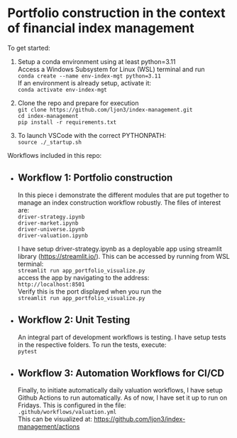 # Portfolio construction in the context of financial index management #

To get started:
1. Setup a conda environment using at least python=3.11  
   Access a Windows Subsystem for Linux (WSL) terminal and run  
   `conda create --name env-index-mgt python=3.11`  
   If an environment is already setup, activate it:  
   `conda activate env-index-mgt`  

2. Clone the repo and prepare for execution  
   `git clone https://github.com/ljon3/index-management.git`    
   `cd index-management`  
   `pip install -r requirements.txt`

3. To launch VSCode with the correct PYTHONPATH:  
   `source ./_startup.sh`

Workflows included in this repo:  

* ## Workflow 1: Portfolio construction ##  
  In this piece i demonstrate the different modules that are put together to manage an index construction workflow robustly. The files of interest are:  
  `driver-strategy.ipynb`  
  `driver-market.ipynb`  
  `driver-universe.ipynb`  
  `driver-valuation.ipynb`  

  I have setup driver-strategy.ipynb as a deployable app using streamlit library (https://streamlit.io/). This can be accessed by running from WSL terminal:  
  `streamlit run app_portfolio_visualize.py`  
  access the app by navigating to the address:  
  `http://localhost:8501`  
  Verify this is the port displayed when you run the   
  `streamlit run app_portfolio_visualize.py` 

* ## Workflow 2: Unit Testing ##  
  An integral part of development workflows is testing. I have setup tests in the respective folders. To run the tests, execute:  
  `pytest`

* ## Workflow 3: Automation Workflows for CI/CD ##  
  Finally, to initiate automatically daily valuation workflows, I have setup Github Actions to run automatically. As of now, I have set it up to run on Fridays. This is configured in the file:  
  `.github/workflows/valuation.yml`   
  This can be visualized at: https://github.com/ljon3/index-management/actions
